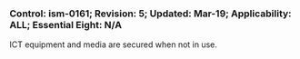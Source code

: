 ### Control: ism-0161; Revision: 5; Updated: Mar-19; Applicability: ALL; Essential Eight: N/A
<p>ICT equipment and media are secured when not in use.</p>